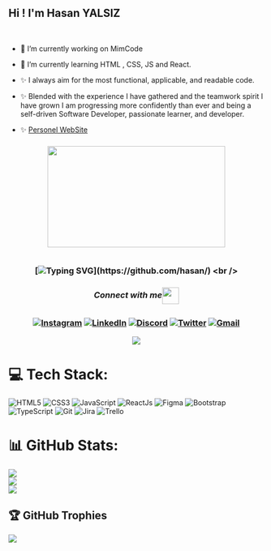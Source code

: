 ## Hi ! I'm Hasan YALSIZ
<br>


- 🔭 I’m currently working on MimCode
- 🌱 I’m currently learning HTML , CSS, JS and React.
- ✨ I always aim for the most functional, applicable, and readable code.
- ✨ Blended with the experience I have gathered and the teamwork spirit I have grown I am progressing more confidently than ever and being a self-driven Software Developer, passionate learner, and developer.

- ✨  [Personel WebSite](https://hasanyalsiz.vercel.app/)

  <!--  Welcome To My Github Profile <a href="https://github.com/Doganmbd?tab=repositories"><img src="https://media.giphy.com/media/hvRJCLFzcasrR4ia7z/giphy.gif" width="25px"></a>  -->

<h3 align="center">    <img src="https://www.mygo.ge/uploads/blog/1584023795.jpg" width="350px" height="200px" />
   
   <br />  
   
   <br/> 
    
   [![Typing SVG](https://readme-typing-svg.herokuapp.com?color=%2336BCF7&center=true&vCenter=true&width=1000&lines=Hi+there+👋,+I+am+Hasan+YALSIZ;+Welcome+to+My+Profile!;Always+learning+new+things;I+will+develop+myself+in+the+field+of+IT+for+life;+I+value+teamwork+very+much;)](https://github.com/hasan/)
   <br />

<div align="center">
  
  <h5 align="center">Connect with me<img align="center" src="https://github.com/rajput2107/rajput2107/blob/master/Assets/Handshake.gif" height="33px" /></h5> 
</div>

<div align="center">

[![Instagram](https://img.shields.io/badge/Instagram-%23E4405F.svg?logo=Instagram&logoColor=white)](https://instagram.com/hasanyalsiz) 
[![LinkedIn](https://img.shields.io/badge/LinkedIn-%230077B5.svg?logo=linkedin&logoColor=white)](https://linkedin.com/in/hasanyalsiz/)
[![Discord](https://img.shields.io/badge/Discord-%237289DA.svg?logo=discord&logoColor=white)](https://discordapp.com/users/1104739068723609731)
[![Twitter](https://img.shields.io/badge/Twitter-%2300ACED.svg?logo=Twitter&logoColor=white)](https://twitter.com/Hasanyalsiz)
[![Gmail](https://img.shields.io/badge/Gmail-%23ea4335.svg?logo=Gmail&logoColor=white)](https://mail.google.com/mail/u/0/?tab=wm#all?compose=CllgCJftLxBbdZxQNrJKqLRXxGJflbLDptVDjCbWwlVznzBqsHSfHkfwZsvbgLkKGLgKvpNftWL)

</div>


<div align="center">
  <img src="https://profile-counter.glitch.me/hasanyalsiz/count.svg?" />
</div>


# 💻 Tech Stack:
![HTML5](https://img.shields.io/badge/html5-%23E34F26.svg?style=for-the-badge&logo=html5&logoColor=white) 
![CSS3](https://img.shields.io/badge/css3-%231572B6.svg?style=for-the-badge&logo=css3&logoColor=white) 
![JavaScript](https://img.shields.io/badge/javascript-%23323330.svg?style=for-the-badge&logo=javascript&logoColor=%23F7DF1E)
![ReactJs](https://img.shields.io/badge/react-%2320232a.svg?style=for-the-badge&logo=react&logoColor=%2361DAFB)
![Figma](https://img.shields.io/badge/figma-%2320232a.svg?style=for-the-badge&logo=figma&logoColor=%23b4c4f4,%23b67148)
![Bootstrap](https://img.shields.io/badge/bootstrap-%2320232a.svg?style=for-the-badge&logo=bootstrap&logoColor=%2300ACED)
![TypeScript](https://img.shields.io/badge/typescript-%23007ACC.svg?style=for-the-badge&logo=typescript&logoColor=white)
![Git](https://img.shields.io/badge/git-%23D7D5C6.svg?style=for-the-badge&logo=git&logoColor=#E34F26) 
![Jira](https://img.shields.io/badge/jira-%230A0FFF.svg?style=for-the-badge&logo=jira&logoColor=white)
![Trello](https://img.shields.io/badge/Trello-%23026AA7.svg?style=for-the-badge&logo=Trello&logoColor=white)


# 📊 GitHub Stats:
![](https://github-readme-stats.vercel.app/api?username=hasanyalsiz&theme=default&hide_border=false&include_all_commits=false&count_private=false)<br/>
![](https://github-readme-streak-stats.herokuapp.com/?user=hasanyalsz&theme=default&hide_border=false)<br/>
![](https://github-readme-stats.vercel.app/api/top-langs/?username=hasanyalsiz&theme=default&hide_border=false&include_all_commits=false&count_private=false&layout=compact)

## 🏆 GitHub Trophies
![](https://github-profile-trophy.vercel.app/?username=hasanyalsiz&theme=radical&no-frame=false&no-bg=true&margin-w=4)
